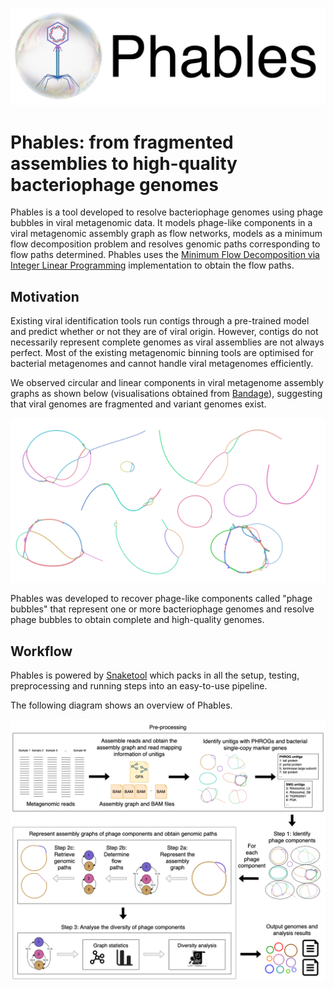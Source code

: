 ![](images/phables_logo.png)

# Phables: from fragmented assemblies to high-quality bacteriophage genomes

Phables is a tool developed to resolve bacteriophage genomes using phage bubbles in viral metagenomic data. 
It models phage-like components in a viral metagenomic assembly graph as flow networks, models as a 
minimum flow decomposition problem and resolves genomic paths corresponding to flow paths determined. 
Phables uses the [Minimum Flow Decomposition via  Integer Linear 
Programming](https://github.com/algbio/MFD-ILP) implementation to obtain the flow paths.

## Motivation

Existing viral identification tools run contigs through a pre-trained model and predict whether or not they are of viral origin. However, contigs do not necessarily represent complete genomes as viral assemblies are not always perfect. Most of the existing metagenomic binning tools are optimised for bacterial metagenomes and cannot handle viral metagenomes efficiently.

We observed circular and linear components in viral metagenome assembly graphs as shown below (visualisations obtained from [Bandage](https://rrwick.github.io/Bandage/)), suggesting that viral genomes are fragmented and variant genomes exist.

![](images/components.png)

Phables was developed to recover phage-like components called "phage bubbles" that represent one or more bacteriophage genomes and resolve phage bubbles to obtain complete and high-quality genomes.

## Workflow

Phables is powered by [Snaketool](https://github.com/beardymcjohnface/Snaketool) which packs in all the setup, testing, preprocessing and running steps into an easy-to-use pipeline. 

The following diagram shows an overview of Phables.

![](images/Phables_workflow.png)


